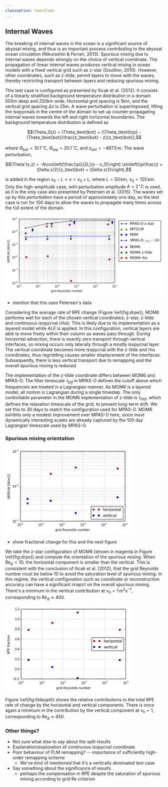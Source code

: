 ```yaml
---
classoption: twocolumn
...
```


## Internal Waves

The breaking of internal waves in the ocean is a significant source of abyssal mixing, and thus is an important process contributing to the abyssal ocean circulation (Nikurashin & Ferrari, 2013). Spurious mixing due to internal waves depends strongly on the choice of vertical coordinate. The propagation of linear internal waves produces vertical mixing in ocean models with a fixed vertical grid such as z-star (Gouillon, 2010). However, other coordinates, such as z-tilde, permit layers to move with the waves, thereby restricting transport between layers and reducing spurious mixing.

This test case is configured as presented by Ilicak et al. (2012). It consists of a linearly stratified background temperature distribution in a domain 500m deep and 250km wide. Horizontal grid spacing is 5km, and the vertical grid spacing $\Delta z$ is 25m. A wave perturbation is superimposed, lifting the isopycnals in the centre of the domain to set up counter-propagating internal waves towards the left and right horizontal boundaries. The background temperature distribution is defined as

$$\Theta_0(z) = \Theta_\text{bot} + (\Theta_\text{top} - \Theta_\text{bot})\frac{z_\text{bot} - z}{z_\text{bot}},$$

where $\Theta_\text{bot} = 10.1^\circ\mathrm{C}$, $\Theta_\text{top} = 20.1^\circ\mathrm{C}$, and $z_\text{bot} = -487.5\,\mathrm{m}$. The wave perturbation,

$$\Theta'(x,z) = -A\cos\left(\frac{\pi}{2L}(x - x_0)\right) \sin\left(\pi\frac{z + \Delta z/2}{z_\text{bot} + \Delta z/2}\right),$$

is added in the region $x_0 - L < x < x_0 + L$, where $L = 50\,\mathrm{km}$, $x_0 = 125\,\mathrm{km}$. Only the high-amplitude case, with perturbation amplitude $A = 2^\circ\mathrm{C}$ is used, as it is the only case also presented by Petersen et al. (2015). The waves set up by this perturbation have a period of approximately one day, so the test case is run for 100 days to allow the waves to propagate many times across the full extent of the domain.

![\label{fig:drpe} *Averaged RPE rate of change*](plots/internal_waves_drpe.png)

- mention that this uses Petersen's data

Considering the average rate of RPE change (Figure \ref{fig:drpe}), MOM6 performs well for each of the chosen vertical coordinates; z-star, z-tilde and continuous isopycnal (rho). This is likely due to its implementation as a layered model while ALE is applied. In this configuration, vertical layers are able to move freely within their column as waves pass through. During horizontal advection, there is exactly zero transport through vertical interfaces, so mixing occurs only laterally through a mostly isopycnal layer. The vertical coordinate becomes more isopycnal with the z-tilde and rho coordinates, thus regridding causes smaller displacement of the interfaces. Subsequently, there is less vertical transport due to remapping and the overall spurious mixing is reduced.

The implementation of the z-tilde coordinate differs between MOM6 and MPAS-O. The filter timescale $\tau_{Dlf}$ in MPAS-O defines the cutoff above which frequencies are treated in a Lagrangian manner. As MOM6 is a layered model, all motion is Lagrangian during a single timestep. The only controllable parameter in the MOM6 implementation of z-tilde is $\tau_{hhf}$, which defines the relaxation timescale of the grid, to prevent long-term drift. We set this to 30 days to match the configuration used for MPAS-O. MOM6 exhibits only a modest improvement over MPAS-O here, since most dynamically interesting scales are already captured by the 100 day Lagrangian timescale used by MPAS-O.

### Spurious mixing orientation

![\label{fig:drpesplit} *Spurious mixing orientation in MOM6, displayed as the averaged RPE rate of change for the horizontal and vertical components*](plots/internal_waves_drpe_split.png)

- show fractional change for this and the next figure

We take the z-star configuration of MOM6 (shown in magenta in Figure \ref{fig:drpe}) and compute the orientation of the spurious mixing. When $\mathrm{Re}_\Delta < 10$, the horizontal component is smaller than the vertical. This is consistent with the conclusion of Ilicak et al. (2012), that the grid Reynolds number must be below 10 to avoid the saturation level of spurious mixing. In this regime, the vertical configuration such as coordinate or reconstruction accuracy can have a significant imapct on the overall spurious mixing. There's a minimum in the vertical contribution at $\nu_h = 1\,\mathrm{m}^2\mathrm{s}^{-1}$, corresponding to $\mathrm{Re}_\Delta \approx 400$.

![\label{fig:tildesplit} *Relative contributions to spurious mixing for the z-tilde vertical coordinate by orientation. Each component is the fraction of the averaged total RPE rate of change shown in Figure \ref{fig:drpe}*](plots/internal_waves_tilde_split.png)

Figure \ref{fig:tildesplit} shows the relative contributions to the total RPE rate of change by the horizontal and vertical components. There is once again a minimum in the contribution by the vertical component at $\nu_h = 1$, corresponding to $\mathrm{Re}_\Delta \approx 450$.

### Other things?
- Not sure what else to say about the split results
- Explanation/exploration of continuous isopycnal coordinate
- Poor behaviour of PLM remapping? -- importance of sufficiently high-order remapping scheme
    - We've kind of mentioned that it's a vertically dominated test case
- Say something about the significance of results
    - perhaps the compensation in RPE despite the saturation of spurious mixing according to grid Re criterion

